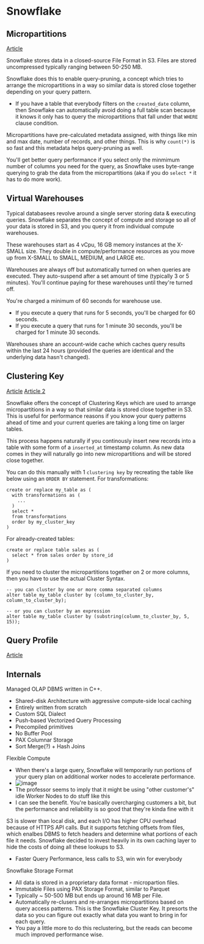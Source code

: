 # Snowflake

## Micropartitions
[Article](https://select.dev/posts/introduction-to-snowflake-micro-partitions)

Snowflake stores data in a closed-source File Format in S3.  Files are stored uncompressed typically ranging between 50-250 MB.  

Snowflake does this to enable query-pruning, a concept which tries to arrange the micropartitions in a way so similar data is stored close together depending on your query pattern.
- If you have a table that everybody filters on the `created_date` column, then Snowflake can automatically avoid doing a full table scan because it knows it only has to query the micropartitions that fall under that `WHERE` clause condition.

Micropartitions have pre-calculated metadata assigned, with things like min and max date, number of records, and other things.  This is why `count(*)` is so fast and this metadata helps query-pruning as well.

You'll get better query performance if you select only the minmimum number of columns you need for the query, as Snowflake uses byte-range querying to grab the data from the micropartitions (aka if you do `select *` it has to do more work).

## Virtual Warehouses
Typical databasees revolve around a single server storing data & executing queries.  Snowflake separates the concept of compute and storage so all of your data is stored in S3, and you query it from individual compute warehouses.  

These warehouses start as 4 vCpu, 16 GB memory instances at the X-SMALL size.  They double in compute/performance resources as you move up from X-SMALL to SMALL, MEDIUM, and LARGE etc.

Warehouses are always off but automatically turned on when queries are executed.  They auto-suspend after a set amount of time (typically 3 or 5 minutes).  You'll continue paying for these warehouses until they're turned off.

You're charged a minimum of 60 seconds for warehouse use.  
- If you execute a query that runs for 5 seconds, you'll be charged for 60 seconds.
- If you execute a query that runs for 1 minute 30 seconds, you'll be charged for 1 minute 30 seconds.

Warehouses share an account-wide cache which caches query results within the last 24 hours (provided the queries are identical and the underlying data hasn't changed).

## Clustering Key
[Article](https://select.dev/posts/introduction-to-snowflake-clustering)
[Article 2](https://www.linkedin.com/pulse/clustering-key-design-101-snowflake-minzhen-yang/)

Snowflake offers the concept of Clustering Keys which are used to arrange micropartitions in a way so that similar data is stored close together in S3.  This is useful for performance reasons if you know your query patterns ahead of time and your current queries are taking a long time on larger tables.

This process happens naturally if you continously insert new records into a table with some form of a `inserted_at` timestamp column.  As new data comes in they will naturally go into new micropartitions and will be stored close together.

You can do this manually with 1 `clustering key` by recreating the table like below using an `ORDER BY` statement.
For transformations:
```
create or replace my_table as (
  with transformations as (
    ...
  )
  select *
  from transformations
  order by my_cluster_key
)
```

For already-created tables:
```
create or replace table sales as (
  select * from sales order by store_id
)
```

If you need to cluster the micropartitions together on 2 or more columns, then you have to use the actual Cluster Syntax.

```
-- you can cluster by one or more comma separated columns
alter table my_table cluster by (column_to_cluster_by, column_to_cluster_by);

-- or you can cluster by an expression
alter table my_table cluster by (substring(column_to_cluster_by, 5, 15));
```

## Query Profile
[Article](https://select.dev/posts/snowflake-query-profile)

## Internals
Managed OLAP DBMS written in C++.
- Shared-disk Architecture with aggressive compute-side local caching
- Entirely written from scratch
- Custom SQL Dialect
- Push-based Vectorized Query Processing
- Precompiled primitives
- No Buffer Pool
- PAX Columnar Storage
- Sort Merge(?) + Hash Joins

Flexible Compute
- When there's a large query, Snowflake will temporarily run portions of your query plan on additional worker nodes to accelerate performance.
- ![image](https://github.com/jyablonski/jyablonski_praq/assets/16946556/33482546-9a86-4a1d-a9d4-6b3ab076d965)
- The professor seems to imply that it might be using "other customer's" idle Worker Nodes to do stuff like this
- I can see the benefit.  You're basically overcharging customers a bit, but the performance and reliability is so good that they're kinda fine with it

S3 is slower than local disk, and each I/O has higher CPU overhead because of HTTPS API calls.  But it supports fetching offsets from files, which enalbes DBMS to fetch headers and determine what portions of each file it needs.  Snowflake decided to invest heavily in its own caching layer to hide the costs of doing all these lookups to S3.
- Faster Query Performance, less calls to S3, win win for everybody

Snowflake Storage Format
- All data is stored in a proprietary data format - micropartion files.
- Immutable Files using PAX Storage Format, similar to Parquet
- Typically ~ 50-500 MB but ends up around 16 MB per File.
- Automatically re-clusers and re-arranges micropartitions based on query access patterns.  This is the Snowflake Cluster Key.  It presorts the data so you can figure out exactly what data you want to bring in for each query.
- You pay a little more to do this reclustering, but the reads can become much improved performance wise.